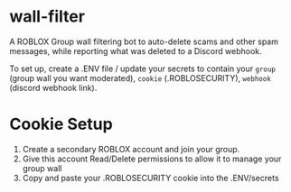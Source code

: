 # wall-filter
A ROBLOX Group wall filtering bot to auto-delete scams and other spam messages, while reporting what was deleted to a Discord webhook.

To set up, create a .ENV file / update your secrets to contain your `group` (group wall you want moderated), `cookie` (.ROBLOSECURITY), `webhook` (discord webhook link).

# Cookie Setup
1. Create a secondary ROBLOX account and join your group.
2. Give this account Read/Delete permissions to allow it to manage your group wall
3. Copy and paste your .ROBLOSECURITY cookie into the .ENV/secrets
